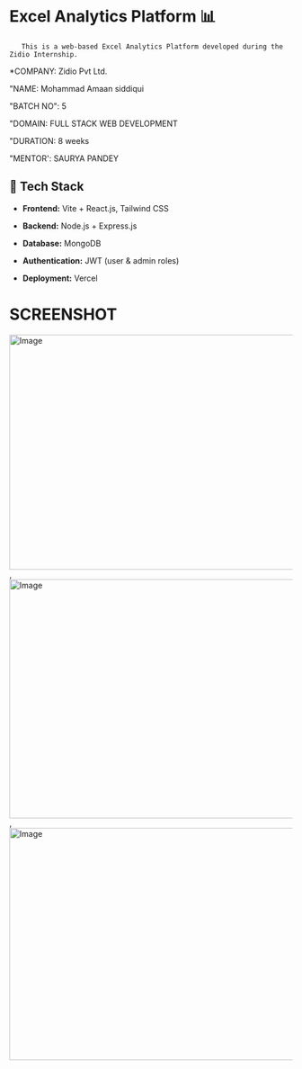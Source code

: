 # Excel Analytics Platform 📊 #
       This is a web-based Excel Analytics Platform developed during the Zidio Internship.


*COMPANY: Zidio Pvt Ltd.

"NAME: Mohammad Amaan siddiqui

"BATCH NO": 5

"DOMAIN: FULL STACK WEB DEVELOPMENT

"DURATION: 8 weeks

"MENTOR': SAURYA PANDEY


## 🔧 Tech Stack ##
- **Frontend:** Vite + React.js, Tailwind CSS

- **Backend:** Node.js + Express.js

- **Database:** MongoDB

- **Authentication:** JWT (user & admin roles)
  
- **Deployment:** Vercel


# SCREENSHOT

<img width="960" height="418" alt="Image" src="https://github.com/user-attachments/assets/dd52129d-83e2-4ef7-8d51-fb9a83db71e2" /> ,
<img width="960" height="425" alt="Image" src="https://github.com/user-attachments/assets/9363c12e-3315-4a14-9d8a-73c4b9be7e78" /> ,
<img width="960" height="413" alt="Image" src="https://github.com/user-attachments/assets/5e67f406-e51f-443c-97a1-4f14ffb9197e" />
